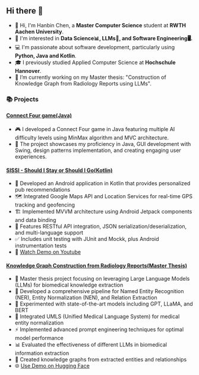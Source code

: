 ## Hi there 👋

<!--
**JohannHalley/JohannHalley** is a ✨ _special_ ✨ repository because its `README.md` (this file) appears on your GitHub profile.

Here are some ideas to get you started:
-  ...
- 🌱 I’m currently learning ...
- 👯 I’m looking to collaborate on ...
- 🤔 I’m looking for help with ...
- 💬 Ask me about ...
- 📫 How to reach me: ...
- 😄 Pronouns: ...
- ⚡ Fun fact: ...
-->

- 👋 Hi, I'm Hanbin Chen, a **Master Computer Science** student at **RWTH Aachen University**.
- 👀 I'm interested in **Data Science📊, LLMs🤖, and Software Engineering🖥️.**
- 💻 I'm passionate about software development, particularly using **Python, Java and Kotlin**.
- 🎓 I previously studied Applied Computer Science at **Hochschule Hannover**.
- 🔭 I’m currently working on my Master thesis: "Construction of Knowledge Graph from Radiology Reports using LLMs".

### 📚 Projects 
#### [Connect Four game(Java)](https://gitlab.com/hanbin.9797/viergewinnt)
- 🎮 I developed a Connect Four game in Java featuring multiple AI difficulty levels using MinMax algorithm and MVC architecture.
- 🔧 The project showcases my proficiency in Java, GUI development with Swing, design patterns implementation, and creating engaging user experiences.

#### [SISSI - Should I Stay or Should I Go(Kotlin)](https://github.com/JohannHalley/SISSI)
- 📱 Developed an Android application in Kotlin that provides personalized pub recommendations
- 🗺️ Integrated Google Maps API and Location Services for real-time GPS tracking and geofencing
- 🏗️ Implemented MVVM architecture using Android Jetpack components and data binding
- 🔄 Features RESTful API integration, JSON serialization/deserialization, and multi-language support
- ✅ Includes unit testing with JUnit and Mockk, plus Android instrumentation tests
- 🎥 [Watch Demo on Youtube](https://www.youtube.com/watch?v=Del5X4rqogw&ab_channel=egochen)

#### [Knowledge Graph Construction from Radiology Reports(Master Thesis)](https://github.com/JohannHalley/Master-Thesis)
- 🔬 Master thesis project focusing on leveraging Large Language Models (LLMs) for biomedical knowledge extraction
- 🧠 Developed a comprehensive pipeline for Named Entity Recognition (NER), Entity Normalization (NEN), and Relation Extraction
- 🤖 Experimented with state-of-the-art models including GPT, LLaMA, and BERT
- 🏥 Integrated UMLS (Unified Medical Language System) for medical entity normalization
- ⚡ Implemented advanced prompt engineering techniques for optimal model performance
- 📊 Evaluated the effectiveness of different LLMs in biomedical information extraction
- 🔗 Created knowledge graphs from extracted entities and relationships
- 🌐 [Use Demo on Hugging Face](https://huggingface.co/spaces/hanbinChen/medKGC)

<!-- 
我喜欢编程，喜欢研究新技术，喜欢解决问题，喜欢和团队一起工作。
设计模式
functional programming
全栈
 -->